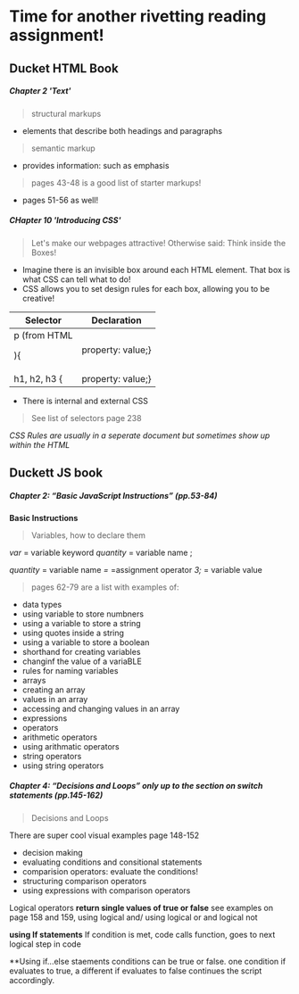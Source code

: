 # Time for another rivetting reading assignment!

## Ducket HTML Book

##### Chapter 2 'Text'

> structural markups
+ elements that describe both headings and paragraphs

> semantic markup
+ provides information: such as emphasis

> pages 43-48 is a good list of starter markups!

+ pages 51-56 as well!

##### CHapter 10 'Introducing CSS'

> Let's make our webpages attractive! Otherwise said: Think inside the Boxes!

+ Imagine there is an invisible box around each HTML element. That box is what CSS can tell what to do! 
+ CSS allows you to set design rules for each box, allowing you to be creative!

Selector|Declaration|
--- | --- 
p (from HTML <p>){ |  property: value;}
h1, h2, h3 { | property: value;}

+ There is internal and external CSS

> See list of selectors page 238

*CSS Rules are usually in a seperate document but sometimes show up within the HTML*

##  Duckett JS book

##### Chapter 2: “Basic JavaScript Instructions” (pp.53-84) 

**Basic Instructions**

> Variables, how to declare them

*var* = variable keyword *quantity* = variable name ;

*quantity* = variable name *=* =assignment operator *3;* = variable value

> pages 62-79 are a list with examples of:
* data types
* using variable to store numbners
* using a variable to store a string
* using quotes inside a string
* using a variable to store a boolean
* shorthand for creating variables
* changinf the value of a variaBLE
* rules for naming variables
* arrays
* creating an array
* values in an array
* accessing and changing values in an array
* expressions
* operators
* arithmetic operators
* using arithmatic operators
* string operators
* using string operators

##### Chapter 4: “Decisions and Loops” only up to the section on switch statements (pp.145-162)

> Decisions and Loops

There are super cool visual examples page 148-152

* decision making
* evaluating conditions and consitional statements
* comparision operators: evaluate the conditions!
* structuring comparison operators
* using expressions with comparison operators

Logical operators **return single values of true or false**
see examples on page 158 and 159, using logical and/ using logical or and logical not

**using If statements**
If condition is met, code calls function, goes to next logical step in code

**Using if...else staements
conditions can be true or false. 
one condition if evaluates to true, a different if evaluates to false
continues the script accordingly.



